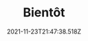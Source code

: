 ---
layout: image
title: Bientôt
date: 2021-11-23T21:47:38.518Z
thumbnail: /images/uploads/pregnant.jpg
category: grossesse
---